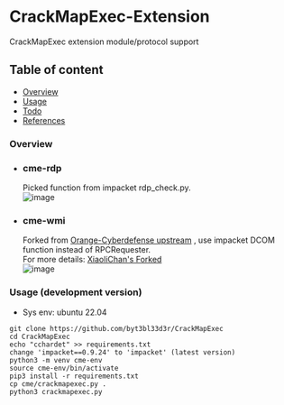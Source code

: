 # CrackMapExec-Extension
CrackMapExec extension module/protocol support

## Table of content

* [Overview](#overview)
* [Usage](#Usage)
* [Todo](#todo)
* [References](#References)

### Overview

- ### cme-rdp  
  Picked function from impacket rdp_check.py.  
  ![image](https://user-images.githubusercontent.com/30458572/172290058-4723e9bb-da60-4470-90a8-0e3fa15db5cf.png)

- ### cme-wmi  
  Forked from [Orange-Cyberdefense upstream](https://github.com/Orange-Cyberdefense/cme-wmi) , use impacket DCOM function instead of RPCRequester.  
  For more details: [XiaoliChan's Forked](https://github.com/XiaoliChan/CrackMapExec-WMI)  
  ![image](https://user-images.githubusercontent.com/30458572/172290474-1021ab72-fbaa-43c2-801a-ba5f8e609b1c.png)

### Usage (development version)
- Sys env: ubuntu 22.04
```
git clone https://github.com/byt3bl33d3r/CrackMapExec
cd CrackMapExec
echo "cchardet" >> requirements.txt
change 'impacket==0.9.24' to 'impacket' (latest version)
python3 -m venv cme-env
source cme-env/bin/activate
pip3 install -r requirements.txt
cp cme/crackmapexec.py .
python3 crackmapexec.py
```
